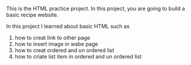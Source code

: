 This is the HTML practice project. In this project, you are going to build a basic recipe website.

In this project I learned about basic HTML such as

1. how to creat link to other page
2. how to insert image in wabe page
3. how to creat ordered and un ordered list
4. how to criate list item in ordered and un ordered list
